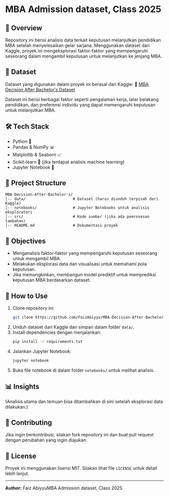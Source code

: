 # MBA Admission dataset, Class 2025

## 📌 Overview

Repository ini berisi analisis data terkait keputusan melanjutkan pendidikan MBA setelah menyelesaikan gelar sarjana. Menggunakan dataset dari Kaggle, proyek ini mengeksplorasi faktor-faktor yang mempengaruhi seseorang dalam mengambil keputusan untuk melanjutkan ke jenjang MBA.

## 📂 Dataset

Dataset yang digunakan dalam proyek ini berasal dari Kaggle:
🔗 [MBA Decision After Bachelor&#39;s Dataset](https://www.kaggle.com/datasets/ashaychoudhary/dataset-mba-decision-after-bachelors/data)

Dataset ini berisi berbagai faktor seperti pengalaman kerja, latar belakang pendidikan, dan preferensi individu yang dapat memengaruhi keputusan untuk melanjutkan MBA.

## 🛠 Tech Stack

* Python 🐍
* Pandas & NumPy 📊
* Matplotlib & Seaborn 📈
* Scikit-learn 🤖 (jika terdapat analisis machine learning)
* Jupyter Notebook 📓

## 📑 Project Structure

```
MBA-Decision-After-Bachelor's/
│-- data/                     # Dataset (harus diunduh terpisah dari Kaggle)
│-- notebooks/                # Jupyter Notebooks untuk analisis eksploratori
│-- src/                      # Kode sumber (jika ada pemrosesan tambahan)
│-- README.md                 # Dokumentasi proyek
```

## 🎯 Objectives

* Menganalisis faktor-faktor yang mempengaruhi keputusan seseorang untuk mengambil MBA.
* Melakukan eksplorasi data dan visualisasi untuk memahami pola keputusan.
* Jika memungkinkan, membangun model prediktif untuk memprediksi keputusan MBA berdasarkan dataset.

## 🚀 How to Use

1. Clone repository ini:
   ```sh
   git clone https://github.com/FaizAbiyyu/MBA-Decision-After-Bachelor-s.git
   ```
2. Unduh dataset dari Kaggle dan simpan dalam folder `data/`.
3. Install dependencies dengan menjalankan:
   ```sh
   pip install -r requirements.txt
   ```
4. Jalankan Jupyter Notebook:
   ```sh
   jupyter notebook
   ```
5. Buka file notebook di dalam folder `notebooks/` untuk melihat analisis.

## 📊 Insights

(Analisis utama dan temuan bisa ditambahkan di sini setelah eksplorasi data dilakukan.)

## 🤝 Contributing

Jika ingin berkontribusi, silakan fork repository ini dan buat pull request dengan perubahan yang ingin diajukan.

## 📝 License

Proyek ini menggunakan lisensi MIT. Silakan lihat file `LICENSE` untuk detail lebih lanjut.

---

**Author:** Faiz AbiyyuMBA Admission dataset, Class 2025

